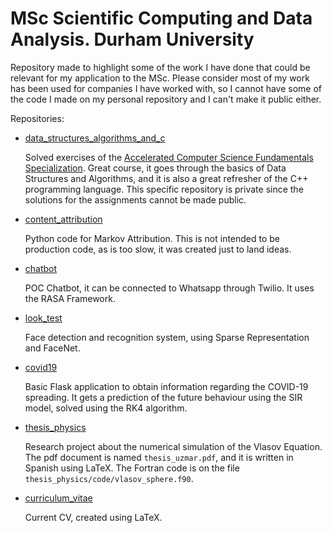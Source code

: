 # MSc Scientific Computing and Data Analysis. Durham University

Repository made to highlight some of the work I have done that could be relevant for my application to the MSc. Please consider most of my work has been used for companies I have worked with, so I cannot have some of the code I made on my personal repository and I can't make it public either.

Repositories:

- [data_structures_algorithms_and_c](https://github.com/uzmargomez/data_structures_algorithms_and_c)

    Solved exercises of the [Accelerated Computer Science Fundamentals Specialization](https://www.coursera.org/specializations/cs-fundamentals). Great course, it goes through the basics of Data Structures and Algorithms, and it is also a great refresher of the C++ programming language. This specific repository is private since the solutions for the assignments cannot be made public.

- [content_attribution](https://github.com/uzmargomez/content_attribution)

    Python code for Markov Attribution. This is not intended to be production code, as is too slow, it was created just to land ideas.

- [chatbot](https://github.com/uzmargomez/chatbot)

    POC Chatbot, it can be connected to Whatsapp through Twilio. It uses the RASA Framework.

- [look_test](https://github.com/uzmargomez/look_tests)

    Face detection and recognition system, using Sparse Representation and FaceNet.

- [covid19](https://github.com/uzmargomez/covid19)

    Basic Flask application to obtain information regarding the COVID-19 spreading. It gets a prediction of the future behaviour using the SIR model, solved using the RK4 algorithm.

- [thesis_physics](https://github.com/uzmargomez/thesis_physics)

    Research project about the numerical simulation of the Vlasov Equation. The pdf document is named `thesis_uzmar.pdf`, and it is written in Spanish using LaTeX. The Fortran code is on the file `thesis_physics/code/vlasov_sphere.f90`.
    
- [curriculum_vitae](https://github.com/uzmargomez/curriculum_vitae)

    Current CV, created using LaTeX.

